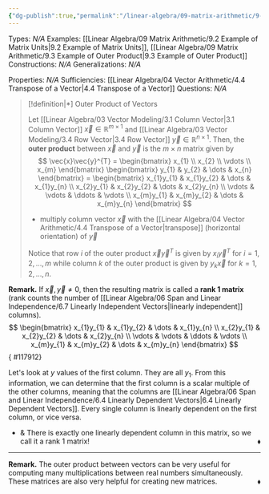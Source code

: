 ```yaml
---
{"dg-publish":true,"permalink":"/linear-algebra/09-matrix-arithmetic/9-1-outer-product-of-vectors/","tags":["Type/Definition","Topic/Linear_Algebra"]}
---
```


Types: *N/A*
Examples: [[Linear Algebra/09 Matrix Arithmetic/9.2 Example of Matrix Units\|9.2 Example of Matrix Units]], [[Linear Algebra/09 Matrix Arithmetic/9.3 Example of Outer Product\|9.3 Example of Outer Product]]
Constructions: *N/A*
Generalizations: *N/A*

Properties: *N/A*
Sufficiencies: [[Linear Algebra/04 Vector Arithmetic/4.4 Transpose of a Vector\|4.4 Transpose of a Vector]]
Questions: *N/A*

> [!definition|*] Outer Product of Vectors
> 
> Let [[Linear Algebra/03 Vector Modeling/3.1 Column Vector\|3.1 Column Vector]] $\vec{x} \in \mathbb{R}^{m \times 1}$ and [[Linear Algebra/03 Vector Modeling/3.4 Row Vector\|3.4 Row Vector]] $\vec{y} \in \mathbb{R}^{n \times 1}$. Then, the **outer product** between $\vec{x}$ and $\vec{y}$ is the $m \times n$ matrix given by
> $$
> \vec{x}\vec{y}^{T} = \begin{bmatrix}
> x_{1} \\
> x_{2} \\
> \vdots \\
> x_{m} 
> \end{bmatrix} \begin{bmatrix}
> y_{1} & y_{2} & \dots & x_{n}
> \end{bmatrix} = \begin{bmatrix}
> x_{1}y_{1} & x_{1}y_{2} & \dots & x_{1}y_{n} \\
> x_{2}y_{1} & x_{2}y_{2} & \dots & x_{2}y_{n} \\
> \vdots  & \vdots & \ddots & \vdots \\
> x_{m}y_{1} & x_{m}y_{2} & \dots & x_{m}y_{n}
> \end{bmatrix}
> $$
> - multiply column vector $\vec{x}$ with the [[Linear Algebra/04 Vector Arithmetic/4.4 Transpose of a Vector\|transpose]] (horizontal orientation) of $\vec{y}$
> 
> Notice that row $i$ of the outer product $\vec{x}\vec{y}^{T}$ is given by $x_{i}\vec{y}^{T}$ for $i = 1,2,\dots,m$ while column $k$ of the outer product is given by $y_{k}\vec{x}$ for $k = 1,2,\dots,n$.

**Remark.** If $\vec{x},\vec{y} \neq 0$, then the resulting matrix is called a **rank 1 matrix** (rank counts the number of [[Linear Algebra/06 Span and Linear Independence/6.7 Linearly Independent Vectors\|linearly independent]] columns).
$$
\begin{bmatrix}
x_{1}y_{1} & x_{1}y_{2} & \dots & x_{1}y_{n} \\
x_{2}y_{1} & x_{2}y_{2} & \dots & x_{2}y_{n} \\
 \vdots & \vdots & \ddots & \vdots \\
x_{m}y_{1} & x_{m}y_{2} & \dots & x_{m}y_{n}
\end{bmatrix}
$$
{ #117912}

Let's look at $y$ values of the first column. They are all $y_{1}$. From this information, we can determine that the first column is a scalar multiple of the other columns, meaning that the columns are [[Linear Algebra/06 Span and Linear Independence/6.4 Linearly Dependent Vectors\|6.4 Linearly Dependent Vectors]]. Every single column is linearly dependent on the first column, or vice versa.
- & There is exactly one linearly dependent column in this matrix, so we call it a rank 1 matrix!
 <span style='float:right;'>$\blacklozenge$</span>
---
**Remark.** The outer product between vectors can be very useful for computing many multiplications between real numbers simultaneously. These matrices are also very helpful for creating new matrices.
 <span style='float:right;'>$\blacklozenge$</span>